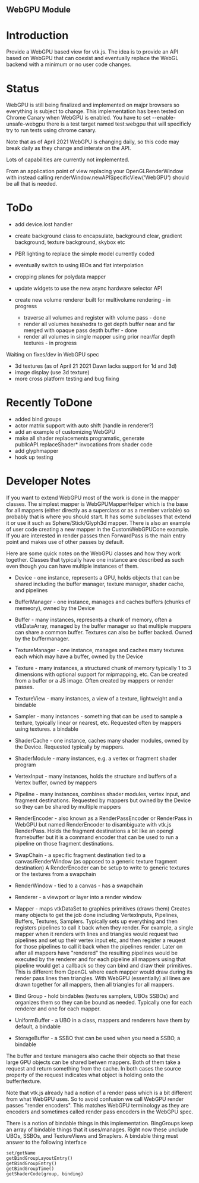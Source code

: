 ## WebGPU Module

# Introduction

Provide a WebGPU based view for vtk.js. The idea is to provide an
API based on WebGPU that can coexist and eventually replace the WebGL
backend with a minimum or no user code changes.

# Status

WebGPU is still being finalized and implemented on majpr browsers so
everything is subject to change. This implementation has been tested on
Chrome Canary when WebGPU is enabled. You have to set --enable-unsafe-webgpu
there is a test target named test:webgpu that will specificly try to run
tests using chrome canary.

Note that as of April 2021 WebGPU is changing daily, so this code may
break daily as they change and interate on the API.

Lots of capabilities are currently not implemented.

From an application point of view replacing your OpenGLRenderWindow with
instead calling renderWindow.newAPISpecificView('WebGPU') should be all that
is needed.

# ToDo
- add device.lost handler
- create background class to encapsulate, background clear,
  gradient background, texture background, skybox etc
- PBR lighting to replace the simple model currently coded
- eventually switch to using IBOs and flat interpolation
- cropping planes for polydata mapper
- update widgets to use the new async hardware selector API

- create new volume renderer built for multivolume rendering - in progress
  - traverse all volumes and register with volume pass - done
  - render all volumes hexahedra to get depth buffer near and far
    merged with opaque pass depth buffer - done
  - render all volumes in single mapper using prior near/far depth textures - in progress

Waiting on fixes/dev in WebGPU spec

- 3d textures (as of April 21 2021 Dawn lacks support for 1d and 3d)
- image display (use 3d texture)
- more cross platform testing and bug fixing

# Recently ToDone
- added bind groups
- actor matrix support with auto shift (handle in renderer?)
- add an example of customizing WebGPU
- make all shader replacements programatic, generate
  publicAPI.replaceShader\* invocations from shader code
- add glyphmapper
- hook up testing

# Developer Notes

If you want to extend WebGPU most of the work is done in the mapper classes. The simplest mapper is WebGPUMapperHelper which is the base for all mappers (either directly as a superclass or as a member variable) so probably that is where you should start. It has some subclasses that extend it or use it such as Sphere/Stick/Glyph3d mapper. There is also an example of user code creating a new mapper in the CustomWebGPUCone example. If you are interested in render passes then ForwardPass is the main entry point and makes use of other passes by default.

Here are some quick notes on the WebGPU classes and how they work together. Classes that typically have one instance are described as such even though you can have multiple instances of them.

- Device - one instance, represents a GPU, holds objects that can be shared including the buffer manager, texture manager, shader cache, and pipelines

- BufferManager - one instance, manages and caches buffers (chunks of memeory), owned by the Device

- Buffer - many instances, represents a chunk of memory, often a vtkDataArray, managed by the buffer manager so that multiple mappers can share a common buffer. Textures can also be buffer backed. Owned by the buffermanager.

- TextureManager - one instance, manages and caches many textures each which may have a buffer, owned by the Device

- Texture - many instances, a structured chunk of memory typically 1 to 3 dimensions with optional support for mipmapping, etc. Can be created from a buffer or a JS image. Often created by mappers or render passes.

- TextureView - many instances, a view of a texture, lightweight and a bindable

- Sampler - many instances - something that can be used to sample a texture, typically linear or nearest, etc. Requested often by mappers using textures. a bindable

- ShaderCache - one instance, caches many shader modules, owned by the Device. Requested typically by mappers.

- ShaderModule - many instances, e.g. a vertex or fragment shader program

- VertexInput - many instances, holds the structure and buffers of a Vertex buffer, owned by mappers

- Pipeline - many instances, combines shader modules, vertex input, and fragment destinations. Requested by mappers but owned by the Device so they can be shared by multiple mappers

- RenderEncoder - also known as a RenderPassEncoder or RenderPass in WebGPU but
named RenderEncoder to disambiguate with vtk.js RenderPass. Holds the fragment
destinations a bit like an opengl framebuffer but it is a command encoder that
can be used to run a pipeline on those fragment destinations.

- SwapChain - a specific fragment destination tied to a canvas/RenderWindow (as opposed to a generic texture fragment destination) A RenderEncoder can be setup to write to generic textures or the textures from a swapchain

- RenderWindow - tied to a canvas - has a swapchain

- Renderer - a viewport or layer into a render window

- Mapper - maps vtkDataSet to graphics primitives (draws them) Creates many objects to get the job done including VertexInputs, Pipelines, Buffers, Textures, Samplers. Typically sets up everything and then registers pipelines to call it back when they render. For example, a single mapper when it renders with lines and triangles would request two pipelines and set up their vertex input etc, and then register a reuqest for those pipelines to call it back when the pipelines render. Later on after all mappers have "rendered" the resulting pipelines would be executed by the renderer and for each pipeline all mappers using that pipeline would get a callback so they can bind and draw their primitives. This is different from OpenGL where each mapper would draw during its render pass lines then triangles. With WebGPU (essentially) all lines are drawn together for all mappers, then all triangles for all mappers.

- Bind Group - hold bindables (textures samplers, UBOs SSBOs) and organizes them
so they can be bound as needed. Typically one for each renderer and one for each mapper.

- UniformBuffer - a UBO in a class, mappers and renderers have them by default, a bindable

- StorageBuffer - a SSBO that can be used when you need a SSBO, a bindable

The buffer and texture managers also cache their objects so that these large GPU objects can be shared betwen mappers. Both of them take a request and return something from the cache. In both cases the source property of the request indicates what object is holding onto the buffer/texture.

Note that vtk.js already had a notion of a render pass which is a bit different from
what WebGPU uses. So to avoid confusion we call WebGPU render passes "render encoders".
This matches WebGPU terminology as they are encoders and sometimes called render pass
encoders in the WebGPU spec.

There is a notion of bindable things in this implementation. BingGroups keep an array of
bindable things that it uses/manages. Right now these unclude UBOs, SSBOs, and TextureViews and Smaplers. A bindable thing must answer to the following interface
```
set/getName
getBindGroupLayoutEntry()
getBindGroupEntry()
getBindGroupTime()
getShaderCode(group, binding)
```
